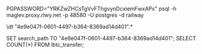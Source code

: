 
PGPASSWORD="YRKZwZHCsTgVvFThgvynDcxiemFwxAPs" psql -h maglev.proxy.rlwy.net -p 48580 -U postgres -d railway


\dt "4e9e047f-0601-4497-b364-8369ad14d401".*


SET search_path TO "4e9e047f-0601-4497-b364-8369ad14d401";
SELECT COUNT(*) FROM lbtc_transfer; 